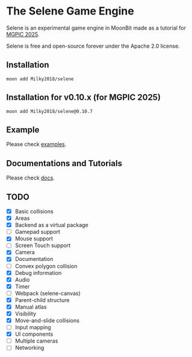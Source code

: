 # The Selene Game Engine

Selene is an experimental game engine in MoonBit made as a tutorial for [MGPIC 2025](https://www.moonbitlang.cn/2025-mgpic).

Selene is free and open-source forever under the Apache 2.0 license.

## Installation

```shell
moon add Milky2018/selene
```

## Installation for v0.10.x (for MGPIC 2025)

```shell 
moon add Milky2018/selene@0.10.7
```

## Example

Please check [examples](https://github.com/Milky2018/selene/tree/main/examples).

## Documentations and Tutorials

Please check [docs](https://github.com/Milky2018/selene/tree/main/docs).

## TODO

- [x] Basic collisions 
- [x] Areas 
- [x] Backend as a virtual package
- [ ] Gamepad support 
- [x] Mouse support
- [ ] Screen Touch support
- [x] Camera
- [x] Documentation
- [ ] Convex polygon collision
- [x] Debug information
- [x] Audio
- [x] Timer
- [ ] Webpack (selene-canvas)
- [x] Parent-child structure
- [x] Manual atlas
- [x] Visibility 
- [x] Move-and-slide collisions
- [ ] Input mapping
- [x] UI components 
- [ ] Multiple cameras
- [ ] Networking
